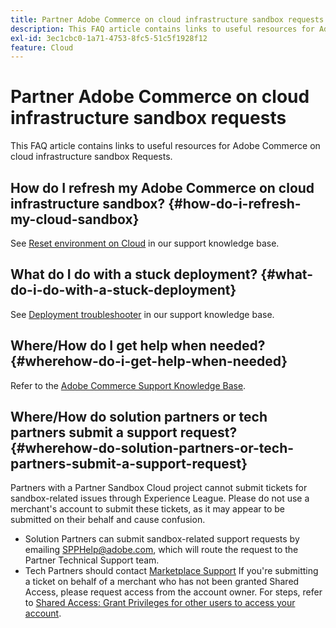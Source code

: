 ```yaml
---
title: Partner Adobe Commerce on cloud infrastructure sandbox requests
description: This FAQ article contains links to useful resources for Adobe Commerce on cloud infrastructure sandbox Requests.
exl-id: 3ec1cbc0-1a71-4753-8fc5-51c5f1928f12
feature: Cloud
---
```

# Partner Adobe Commerce on cloud infrastructure sandbox requests

This FAQ article contains links to useful resources for Adobe Commerce on cloud infrastructure sandbox Requests.

## How do I refresh my Adobe Commerce on cloud infrastructure sandbox? {#how-do-i-refresh-my-cloud-sandbox}

See [Reset environment on Cloud](/help/how-to/general/reset-environment-on-cloud.md) in our support knowledge base.

## What do I do with a stuck deployment? {#what-do-i-do-with-a-stuck-deployment}

See [Deployment troubleshooter](/help/troubleshooting/deployment/magento-deployment-troubleshooter.md) in our support knowledge base.

## Where/How do I get help when needed? {#wherehow-do-i-get-help-when-needed}

Refer to the [Adobe Commerce Support Knowledge Base](https://support.magento.com/hc/en-us).

## Where/How do solution partners or tech partners submit a support request? {#wherehow-do-solution-partners-or-tech-partners-submit-a-support-request}

Partners with a Partner Sandbox Cloud project cannot submit tickets for sandbox-related issues through Experience League. Please do not use a merchant's account to submit these tickets, as it may appear to be submitted on their behalf and cause confusion.

* Solution Partners can submit sandbox-related support requests by emailing [SPPHelp@adobe.com](mailto:SPPHelp@adobe.com), which will route the request to the Partner Technical Support team.
* Tech Partners should contact [Marketplace Support](mailto:commercemarketplacesupport@adobe.com)
If you're submitting a ticket on behalf of a merchant who has not been granted Shared Access, please request access from the account owner. For steps, refer to [Shared Access: Grant Privileges for other users to access your account](https://experienceleague.adobe.com/en/docs/commerce-knowledge-base/kb/help-center-guide/magento-help-center-user-guide#shared-access). 

